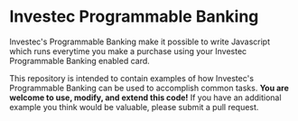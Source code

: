 # Investec Programmable Banking

Investec's Programmable Banking make it possible to write Javascript which runs everytime you make a purchase using your Investec Programmable Banking enabled card.

This repository is intended to contain examples of how Investec's Programmable Banking can be used to accomplish common tasks. **You are welcome to use, modify,
and extend this code!** If you have an additional example you think would be valuable, please submit a pull request.
